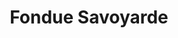 ---
layout: recette-v2
categories: [recettes]
hidden: true
lang: fr
sitemap: true
title: Fondue Savoyarde
type: sel
---